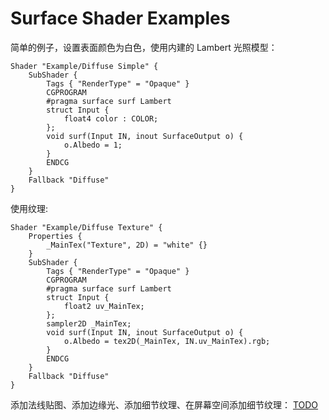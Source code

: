 # Surface Shader Examples

简单的例子，设置表面颜色为白色，使用内建的 Lambert 光照模型：

```
Shader "Example/Diffuse Simple" {
    SubShader {
        Tags { "RenderType" = "Opaque" }
        CGPROGRAM
        #pragma surface surf Lambert
        struct Input {
            float4 color : COLOR;
        };
        void surf(Input IN, inout SurfaceOutput o) {
            o.Albedo = 1;
        }
        ENDCG
    }
    Fallback "Diffuse"
}
```

使用纹理:

```
Shader "Example/Diffuse Texture" {
    Properties {
        _MainTex("Texture", 2D) = "white" {}
    }
    SubShader {
        Tags { "RenderType" = "Opaque" }
        CGPROGRAM
        #pragma surface surf Lambert
        struct Input {
            float2 uv_MainTex;
        };
        sampler2D _MainTex;
        void surf(Input IN, inout SurfaceOutput o) {
            o.Albedo = tex2D(_MainTex, IN.uv_MainTex).rgb;
        }
        ENDCG
    }
    Fallback "Diffuse"
}

```

添加法线贴图、添加边缘光、添加细节纹理、在屏幕空间添加细节纹理：
[TODO](http://docs.unity3d.com/Manual/SL-SurfaceShaderExamples.html)